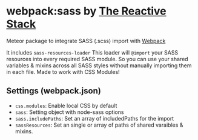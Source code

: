 # webpack:sass by [The Reactive Stack](https://thereactivestack.com)
Meteor package to integrate SASS (.scss) import with [Webpack](https://github.com/thereactivestack/meteor-webpack)

It includes `sass-resources-loader`
This loader will `@import` your SASS resources into every required SASS module.
So you can use your shared variables & mixins across all SASS styles without manually importing them in each file. Made to work with CSS Modules!

## Settings (webpack.json)
- `css.modules`: Enable local CSS by default
- `sass`: Setting object with node-sass options
- `sass.includePaths`: Set an array of includedPaths for the import
- `sassResources`: Set an single or array of paths of shared varaibles & mixins.
